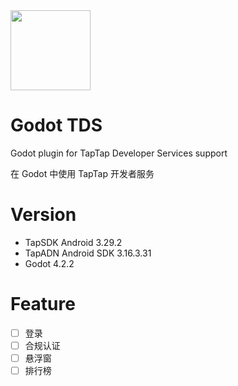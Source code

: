 <img src="docs/logo.svg" width="128" height="128">



# Godot TDS

Godot plugin for TapTap Developer Services support

在 Godot 中使用 TapTap 开发者服务

# Version

- TapSDK Android 3.29.2
- TapADN Android SDK 3.16.3.31
- Godot 4.2.2

# Feature

- [ ] 登录
- [ ] 合规认证
- [ ] 悬浮窗
- [ ] 排行榜
